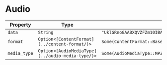 # Audio

| Property | Type | Example |
|----------|------|---------|
| `data` | `String` | `"UklGRnoGAABXQVZFZm10IBAAAAABAAEAQB8AAEAfAAABAAgAZGF0YQoGAACBhYqFbF1fdJivrJBhNjVgodDbq2EcBj+a2/LDciUFLIHO8tiJNwgZaLvt559NEAxQp+PwtmMcBjiR1/LMeSwFJHfH8N2QQAoUXrTp66hVFApGn+Hzu2IdAC2Ay/TPeCkGI3nJ8N+TQA="` |
| `format` | `Option<[ContentFormat](../content-format/)>` | `Some(ContentFormat::Base64)` |
| `media_type` | `Option<[AudioMediaType](../audio-media-type/)>` | `Some(AudioMediaType::MP3)` |